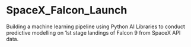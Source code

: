 # SpaceX_Falcon_Launch
Building a machine learning pipeline using Python AI Libraries to conduct predictive modelling on 1st stage landings of Falcon 9 from SpaceX API data.
